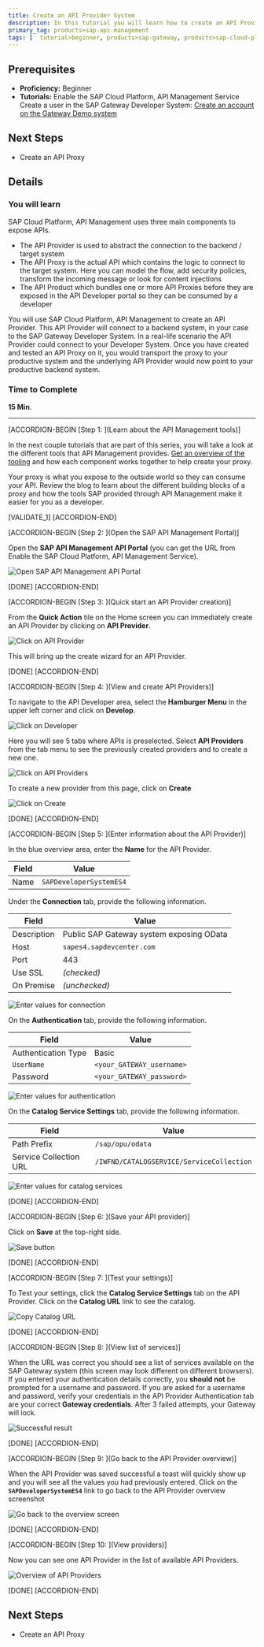 ```yaml
---
title: Create an API Provider System
description: In this tutorial you will learn how to create an API Provider system. This provider system will connect to the SAP Developer System created in the previous step.
primary_tag: products>sap-api-management
tags: [  tutorial>beginner, products>sap-gateway, products>sap-cloud-platform, products>sap-api-management ]
---
```

## Prerequisites  
- **Proficiency:** Beginner
- **Tutorials:** Enable the SAP Cloud Platform, API Management Service
Create a user in the SAP Gateway Developer System: [Create an account on the Gateway Demo system](http://www.sap.com/developer/tutorials/gateway-demo-signup.html)

## Next Steps
- Create an API Proxy


## Details
### You will learn  
SAP Cloud Platform, API Management uses three main components to expose APIs.

- The API Provider is used to abstract the connection to the backend / target system
- The API Proxy is the actual API which contains the logic to connect to the target system. Here you can model the flow, add security policies, transform the incoming message or look for content injections
- The API Product which bundles one or more API Proxies before they are exposed in the API Developer portal so they can be consumed by a developer

You will use SAP Cloud Platform, API Management to create an API Provider. This API Provider will connect to a backend system, in your case to the SAP Gateway Developer System. In a real-life scenario the API Provider could connect to your Developer System. Once you have created and tested an API Proxy on it, you would transport the proxy to your productive system and the underlying API Provider would now point to your productive backend system.  

### Time to Complete
**15 Min**.

---

[ACCORDION-BEGIN [Step 1: ](Learn about the API Management tools)]


In the next couple tutorials that are part of this series, you will take a look at the different tools that API Management provides. [Get an overview of the tooling](https://blogs.sap.com/2016/06/20/part-2-overview-of-sap-api-management-tools/) and how each component works together to help create your proxy.

Your proxy is what you expose to the outside world so they can consume your API. Review the blog to learn about the different building blocks of a proxy and how the tools SAP provided through API Management make it easier for you as a developer.

[VALIDATE_1]
[ACCORDION-END]

[ACCORDION-BEGIN [Step 2: ](Open the SAP API Management Portal)]

Open the **SAP API Management API Portal** (you can get the URL from Enable the SAP Cloud Platform, API Management Service).

![Open SAP API Management API Portal](01-access_api_portal.png)

[DONE]
[ACCORDION-END]

[ACCORDION-BEGIN [Step 3: ](Quick start an API Provider creation)]

From the **Quick Action** tile on the Home screen you can immediately create an API Provider by clicking on **API Provider**.

![Click on API Provider](02-quickstart-create.png)

This will bring up the create wizard for an API Provider.

[DONE]
[ACCORDION-END]

[ACCORDION-BEGIN [Step 4: ](View and create API Providers)]

To navigate to the API Developer area, select the **Hamburger Menu** in the upper left corner and click on **Develop**.

![Click on Developer](03-hamburger.png)

Here you will see 5 tabs where APIs is preselected. Select **API Providers** from the tab menu to see the previously created providers and to create a new one.

![Click on API Providers](03a-provider.png)

To create a new provider from this page, click on **Create**

![Click on Create](04-Create.png)


[DONE]
[ACCORDION-END]


[ACCORDION-BEGIN [Step 5: ](Enter information about the API Provider)]

In the blue overview area, enter the **Name** for the API Provider.

**Field** | **Value**
----|----
Name | `SAPDeveloperSystemES4`

Under the **Connection** tab, provide the following information.

**Field** | **Value**
----|----
Description | Public SAP Gateway system exposing OData
Host | `sapes4.sapdevcenter.com`
Port | 443
Use SSL | _(checked)_
On Premise | _(unchecked)_

 ![Enter values for connection](05-enter-values.png)

On the **Authentication** tab, provide the following information.

**Field** | **Value**
----|----
Authentication Type | Basic
`UserName` | `<your_GATEWAY_username>`
Password | `<your_GATEWAY_password>`

![Enter values for authentication](05a.png)

On the **Catalog Service Settings** tab, provide the following information.

**Field** | **Value**
----|----
Path Prefix | `/sap/opu/odata`
Service Collection URL | `/IWFND/CATALOGSERVICE/ServiceCollection`

![Enter values for catalog services](05b.png)

[DONE]
[ACCORDION-END]

[ACCORDION-BEGIN [Step 6: ](Save your API provider)]

Click on **Save** at the top-right side.

![Save button](09-Save.png)

[DONE]
[ACCORDION-END]

[ACCORDION-BEGIN [Step 7: ](Test your settings)]

To Test your settings, click the **Catalog Service Settings** tab on the API Provider. Click on the **Catalog URL** link to see the catalog.

![Copy Catalog URL](06-opt-catalogURL.png)

[DONE]
[ACCORDION-END]

[ACCORDION-BEGIN [Step 8: ](View list of services)]

When the URL was correct you should see a list of services available on the SAP Gateway system (this screen may look different on different browsers). If you entered your authentication details correctly, you **should not** be prompted for a username and password. If you are asked for a username and password, verify your credentials in the API Provider Authentication tab are your correct **Gateway credentials**. After 3 failed attempts, your Gateway will lock.

![Successful result](08-resultsInBrowser.png)

[DONE]
[ACCORDION-END]


[ACCORDION-BEGIN [Step 9: ](Go back to the API Provider overview)]

When the API Provider was saved successful a toast will quickly show up and you will see all the values you had previously entered. Click on the **`SAPDeveloperSystemES4`** link to go back to the API Provider overview screenshot

![Go back to the overview screen](10-SavedAndBack.png)

[DONE]
[ACCORDION-END]

[ACCORDION-BEGIN [Step 10: ](View providers)]

Now you can see one API Provider in the list of available API Providers.

![Overview of API Providers](11-OneProvider.png)

[DONE]
[ACCORDION-END]

## Next Steps
- Create an API Proxy
